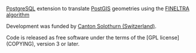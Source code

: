 [PostgreSQL](http://postgresql.org/) extension to translate
[PostGIS](http://www.postgis.net) geometries using the [FINELTRA algorithm](
http://www.swisstopo.admin.ch/internet/swisstopo/en/home/topics/survey/lv95/lv03-lv95/chenyx06.html
)

Development was funded by [Canton Solothurn (Switzerland)](
http://www.so.ch/verwaltung/bau-und-justizdepartement/amt-fuer-geoinformation/geoportal/
).

Code is released as free software under the terms of the [GPL license]
(COPYING), version 3 or later.


